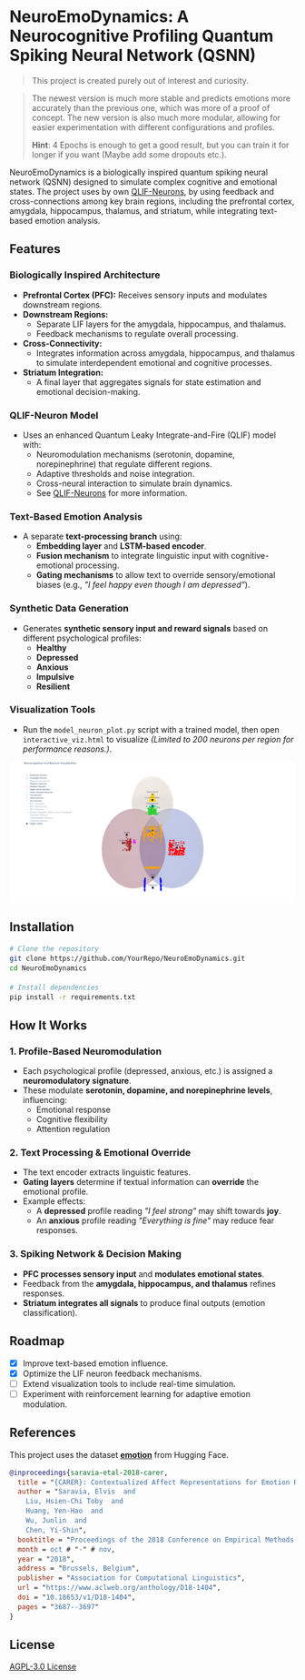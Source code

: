 # NeuroEmoDynamics: A Neurocognitive Profiling Quantum Spiking Neural Network (QSNN)

> This project is created purely out of interest and curiosity.

> The newest version is much more stable and predicts emotions more accurately than the previous one, which was
> more of a proof of concept. The new version is also much more modular, allowing for
> easier experimentation with different configurations and profiles.
> 
> **Hint**: 4 Epochs is enough to get a good result, but you can train it for longer if you want (Maybe add some dropouts etc.).

NeuroEmoDynamics is a biologically inspired quantum spiking neural network (QSNN) designed to simulate complex cognitive and
emotional states. The project uses by
own [QLIF-Neurons](https://github.com/DanjelPiDev/QLIF-Neurons), by using feedback and
cross-connections among key brain regions, including the prefrontal cortex, amygdala, hippocampus, thalamus, and
striatum, while integrating text-based emotion analysis.

## Features

### Biologically Inspired Architecture

- **Prefrontal Cortex (PFC):** Receives sensory inputs and modulates downstream regions.
- **Downstream Regions:**
    - Separate LIF layers for the amygdala, hippocampus, and thalamus.
    - Feedback mechanisms to regulate overall processing.
- **Cross-Connectivity:**
    - Integrates information across amygdala, hippocampus, and thalamus to simulate interdependent emotional and
      cognitive processes.
- **Striatum Integration:**
    - A final layer that aggregates signals for state estimation and emotional decision-making.

### QLIF-Neuron Model

- Uses an enhanced Quantum Leaky Integrate-and-Fire (QLIF) model with:
    - Neuromodulation mechanisms (serotonin, dopamine, norepinephrine) that regulate different regions.
    - Adaptive thresholds and noise integration.
    - Cross-neural interaction to simulate brain dynamics.
    - See [QLIF-Neurons](https://github.com/DanjelPiDev/QLIF-Neurons) for more information.

### Text-Based Emotion Analysis

- A separate **text-processing branch** using:
    - **Embedding layer** and **LSTM-based encoder**.
    - **Fusion mechanism** to integrate linguistic input with cognitive-emotional processing.
    - **Gating mechanisms** to allow text to override sensory/emotional biases (e.g., *"I feel happy even though I am
      depressed"*).

### Synthetic Data Generation

- Generates **synthetic sensory input and reward signals** based on different psychological profiles:
    - **Healthy**
    - **Depressed**
    - **Anxious**
    - **Impulsive**
    - **Resilient**

### Visualization Tools

- Run the `model_neuron_plot.py` script with a trained model, then open `interactive_viz.html` to visualize *(Limited to
  200 neurons per region for performance reasons.)*.

<div align="center">
    <img src="images/NAV.png" alt="Interactive Visualization" width="1000"/>
</div>

## Installation

```bash
# Clone the repository
git clone https://github.com/YourRepo/NeuroEmoDynamics.git
cd NeuroEmoDynamics

# Install dependencies
pip install -r requirements.txt
```

## How It Works

### 1. Profile-Based Neuromodulation

- Each psychological profile (depressed, anxious, etc.) is assigned a **neuromodulatory signature**.
- These modulate **serotonin, dopamine, and norepinephrine levels**, influencing:
    - Emotional response
    - Cognitive flexibility
    - Attention regulation

### 2. Text Processing & Emotional Override

- The text encoder extracts linguistic features.
- **Gating layers** determine if textual information can **override** the emotional profile.
- Example effects:
    - A **depressed** profile reading *"I feel strong"* may shift towards **joy**.
    - An **anxious** profile reading *"Everything is fine"* may reduce fear responses.

### 3. Spiking Network & Decision Making

- **PFC processes sensory input** and **modulates emotional states**.
- Feedback from the **amygdala, hippocampus, and thalamus** refines responses.
- **Striatum integrates all signals** to produce final outputs (emotion classification).

## Roadmap

- [x] Improve text-based emotion influence.
- [x] Optimize the LIF neuron feedback mechanisms.
- [ ] Extend visualization tools to include real-time simulation.
- [ ] Experiment with reinforcement learning for adaptive emotion modulation.

## References

This project uses the dataset **[emotion](https://huggingface.co/datasets/dair-ai/emotion)** from Hugging Face.

```bibtex
@inproceedings{saravia-etal-2018-carer,
  title = "{CARER}: Contextualized Affect Representations for Emotion Recognition",
  author = "Saravia, Elvis  and
    Liu, Hsien-Chi Toby  and
    Huang, Yen-Hao  and
    Wu, Junlin  and
    Chen, Yi-Shin",
  booktitle = "Proceedings of the 2018 Conference on Empirical Methods in Natural Language Processing",
  month = oct # "-" # nov,
  year = "2018",
  address = "Brussels, Belgium",
  publisher = "Association for Computational Linguistics",
  url = "https://www.aclweb.org/anthology/D18-1404",
  doi = "10.18653/v1/D18-1404",
  pages = "3687--3697"
}
```

## License

[AGPL-3.0 License](./LICENSE)

